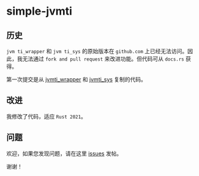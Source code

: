 # simple-jvmti

## 历史

`jvm ti_wrapper` 和 `jvm ti_sys` 的原始版本在 `github.com` 上已经无法访问。因此，我无法通过 `fork and pull request` 来改进功能。但代码可从 `docs.rs` 获得。

第一次提交是从 [jvmti_wrapper](https://docs.rs/crate/jvmti_wrapper/latest/source/) 和 [jvmti_sys](https://docs.rs/crate/jvmti_sys/latest/source/) 复制的代码。

## 改进

我修改了代码，适应 `Rust 2021`。

## 问题

欢迎，如果您发现问题，请在这里 [issues](https://github.com/itcraft-cn/simple-jvmti/issues) 发帖。

谢谢！
